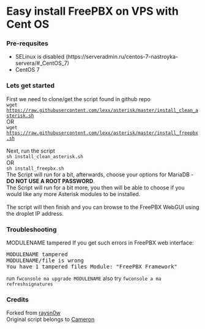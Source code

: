 # Easy install FreePBX on VPS with Cent OS
<h3>Pre-requsites</h3>
<ul>
<li>SELinux is disabled (https://serveradmin.ru/centos-7-nastroyka-servera/#_CentOS_7)</li>
<li>CentOS 7</li>
</ul>
<h3>Lets get started</h3>

First we need to clone/get the script found in github repo<br>
<code>wget https://raw.githubusercontent.com/lexx/asterisk/master/install_clean_asterisk.sh</code><br>
OR<br>
<code>wget https://raw.githubusercontent.com/lexx/asterisk/master/install_freepbx.sh</code><br><br>
Next, run the script<br>
<code>sh install_clean_asterisk.sh</code><br>
OR<br>
<code>sh install_freepbx.sh</code><br>
The Script will run for a bit, afterwards, choose your options for MariaDB - <b>DO NOT USE A ROOT PASSWORD</b>.<br>
The Script will run for a bit more, you then will be able to choose if you would like any more Asterisk modules to be installed.<br><br>
The script will then finish and you can browse to the FreePBX WebGUI using the droplet IP address.

<h3>Troubleshooting</h3>
MODULENAME tampered If you get such errors in FreePBX web interface:
<pre>MODULENAME tampered
MODULENAME/file is wrong
You have 1 tampered files Module: "FreePBX Framework"</pre>
run <code>fwconsole ma upgrade MODULENAME</code> also try <code>fwconsole a ma refreshsignatures</code>

<h3>Credits</h3>
Forked from <a href="https://github.com/raysn0w">raysn0w</a><br>
Original script belongs to <a href="https://github.com/cameronbackus/">Cameron</a>
